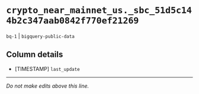 # `crypto_near_mainnet_us._sbc_51d5c144b2c347aab0842f770ef21269`
`bq-1` | `bigquery-public-data`

## Column details
* [TIMESTAMP] `last_update`

-------------------------------------------------------------------------------
*Do not make edits above this line.*
